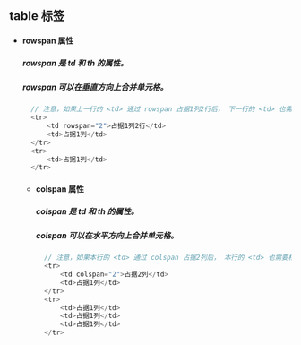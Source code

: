 ## table 标签

- #### rowspan 属性
  ##### rowspan 是 td 和 th 的属性。
  ##### rowspan 可以在垂直方向上合并单元格。
  ```javascript
    // 注意，如果上一行的 <td> 通过 rowspan 占据1列2行后， 下一行的 <td> 也需要相应的少一个
    <tr>
        <td rowspan="2">占据1列2行</td>
        <td>占据1列</td>
    </tr> 
    <tr>
        <td>占据1列</td>
    </tr>
  ```
  
  - #### colspan 属性
    ##### colspan 是 td 和 th 的属性。
    ##### colspan 可以在水平方向上合并单元格。
    ```javascript
      // 注意，如果本行的 <td> 通过 colspan 占据2列后， 本行的 <td> 也需要相应的少一个
      <tr>
          <td colspan="2">占据2列</td>
          <td>占据1列</td>
      </tr> 
      <tr>
          <td>占据1列</td>
          <td>占据1列</td>
          <td>占据1列</td>
      </tr>
     ```
